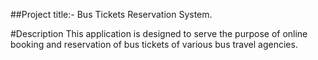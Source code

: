 ##Project title:- Bus Tickets Reservation System.

#Description
This application is designed to serve the purpose of online booking and reservation of bus tickets of various bus travel agencies.
